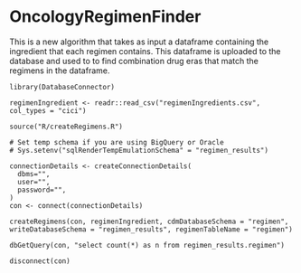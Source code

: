 # OncologyRegimenFinder 

This is a new algorithm that takes as input a dataframe containing the ingredient that each regimen contains.
This dataframe is uploaded to the database and used to to find combination drug eras that match the regimens in the dataframe.

```
library(DatabaseConnector)

regimenIngredient <- readr::read_csv("regimenIngredients.csv", col_types = "cici")

source("R/createRegimens.R")

# Set temp schema if you are using BigQuery or Oracle
# Sys.setenv("sqlRenderTempEmulationSchema" = "regimen_results")

connectionDetails <- createConnectionDetails(
  dbms="",
  user="",
  password="",
)
con <- connect(connectionDetails)

createRegimens(con, regimenIngredient, cdmDatabaseSchema = "regimen", writeDatabaseSchema = "regimen_results", regimenTableName = "regimen")

dbGetQuery(con, "select count(*) as n from regimen_results.regimen")

disconnect(con)


```
